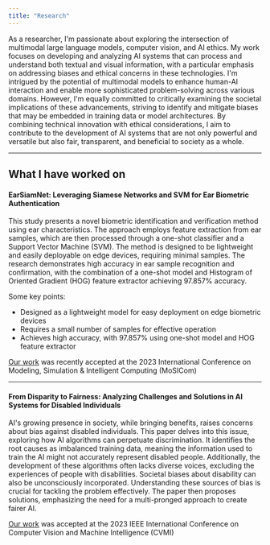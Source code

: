 ```yaml
---
title: "Research"
---
```


As a researcher, I'm passionate about exploring the intersection of multimodal large language models, computer vision, and AI ethics. My work focuses on developing and analyzing AI systems that can process and understand both textual and visual information, with a particular emphasis on addressing biases and ethical concerns in these technologies. I'm intrigued by the potential of multimodal models to enhance human-AI interaction and enable more sophisticated problem-solving across various domains. However, I'm equally committed to critically examining the societal implications of these advancements, striving to identify and mitigate biases that may be embedded in training data or model architectures. By combining technical innovation with ethical considerations, I aim to contribute to the development of AI systems that are not only powerful and versatile but also fair, transparent, and beneficial to society as a whole.

---

## What I have worked on

#### EarSiamNet: Leveraging Siamese Networks and SVM for Ear Biometric Authentication

This study presents a novel biometric identification and verification method using ear characteristics. The approach employs feature extraction from ear samples, which are then processed through a one-shot classifier and a Support Vector Machine (SVM). The method is designed to be lightweight and easily deployable on edge devices, requiring minimal samples. The research demonstrates high accuracy in ear sample recognition and confirmation, with the combination of a one-shot model and Histogram of Oriented Gradient (HOG) feature extractor achieving 97.857% accuracy.

Some key points:

- Designed as a lightweight model for easy deployment on edge biometric devices
- Requires a small number of samples for effective operation
- Achieves high accuracy, with 97.857% using one-shot model and HOG feature extractor

[Our work](https://ieeexplore.ieee.org/document/10458801) was recently accepted at the 2023 International Conference on Modeling, Simulation & Intelligent Computing (MoSICom)

---

#### From Disparity to Fairness: Analyzing Challenges and Solutions in AI Systems for Disabled Individuals

AI's growing presence in society, while bringing benefits, raises concerns about bias against disabled individuals. This paper delves into this issue, exploring how AI algorithms can perpetuate discrimination. It identifies the root causes as imbalanced training data, meaning the information used to train the AI might not accurately represent disabled people. Additionally, the development of these algorithms often lacks diverse voices, excluding the experiences of people with disabilities. Societal biases about disability can also be unconsciously incorporated. Understanding these sources of bias is crucial for tackling the problem effectively. The paper then proposes solutions, emphasizing the need for a multi-pronged approach to create fairer AI.

[Our work](https://ieeexplore.ieee.org/abstract/document/10465050) was accepted at the 2023 IEEE International Conference on Computer Vision and Machine Intelligence (CVMI)
